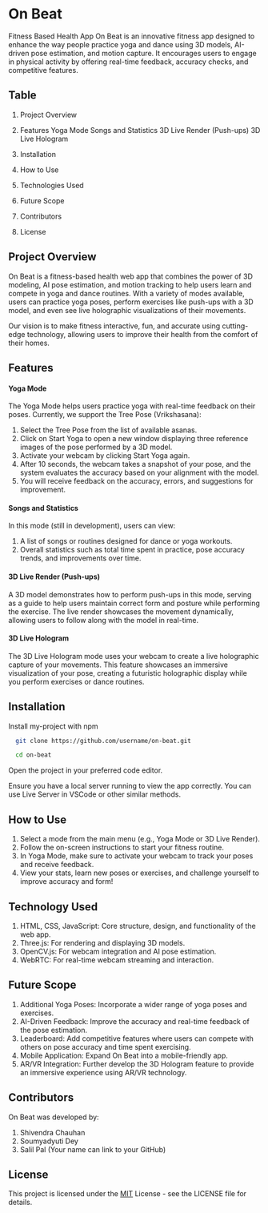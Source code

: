 
# On Beat

Fitness Based Health App On Beat is an innovative fitness app designed to enhance the way people practice yoga and dance using 3D models, AI-driven pose estimation, and motion capture. It encourages users to engage in physical activity by offering real-time feedback, accuracy checks, and competitive features.
## Table

1. Project Overview
2. Features
Yoga Mode
Songs and Statistics
3D Live Render (Push-ups)
3D Live Hologram

3. Installation
4. How to Use
5. Technologies Used
6. Future Scope
7. Contributors
8. License
## Project Overview

On Beat is a fitness-based health web app that combines the power of 3D modeling, AI pose estimation, and motion tracking to help users learn and compete in yoga and dance routines. With a variety of modes available, users can practice yoga poses, perform exercises like push-ups with a 3D model, and even see live holographic visualizations of their movements.

Our vision is to make fitness interactive, fun, and accurate using cutting-edge technology, allowing users to improve their health from the comfort of their homes.
## Features
#### Yoga Mode
The Yoga Mode helps users practice yoga with real-time feedback on their poses. Currently, we support the Tree Pose (Vrikshasana):

1. Select the Tree Pose from the list of available asanas.
2. Click on Start Yoga to open a new window displaying three reference images of the pose performed by a 3D model.
3. Activate your webcam by clicking Start Yoga again.
4. After 10 seconds, the webcam takes a snapshot of your pose, and the system evaluates the accuracy based on your alignment with the model.
5. You will receive feedback on the accuracy, errors, and suggestions for improvement.

#### Songs and Statistics
In this mode (still in development), users can view:

1. A list of songs or routines designed for dance or yoga workouts.
2. Overall statistics such as total time spent in practice, pose accuracy trends, and improvements over time.

#### 3D Live Render (Push-ups)
A 3D model demonstrates how to perform push-ups in this mode, serving as a guide to help users maintain correct form and posture while performing the exercise. The live render showcases the movement dynamically, allowing users to follow along with the model in real-time.

#### 3D Live Hologram
The 3D Live Hologram mode uses your webcam to create a live holographic capture of your movements. This feature showcases an immersive visualization of your pose, creating a futuristic holographic display while you perform exercises or dance routines.
## Installation

Install my-project with npm

```bash
  git clone https://github.com/username/on-beat.git
```
```bash
  cd on-beat
```

Open the project in your preferred code editor.

Ensure you have a local server running to view the app correctly. You can use Live Server in VSCode or other similar methods.
## How to Use

1. Select a mode from the main menu (e.g., Yoga Mode or 3D Live Render).
2. Follow the on-screen instructions to start your fitness routine.
3. In Yoga Mode, make sure to activate your webcam to track your poses and receive feedback.
4. View your stats, learn new poses or exercises, and challenge yourself to improve accuracy and form!
## Technology Used

1. HTML, CSS, JavaScript: Core structure, design, and functionality of the web app.
2. Three.js: For rendering and displaying 3D models.
3. OpenCV.js: For webcam integration and AI pose estimation.
4. WebRTC: For real-time webcam streaming and interaction.
## Future Scope

1. Additional Yoga Poses: Incorporate a wider range of yoga poses and exercises.
2. AI-Driven Feedback: Improve the accuracy and real-time feedback of the pose estimation.
3. Leaderboard: Add competitive features where users can compete with others on pose accuracy and time spent exercising.
4. Mobile Application: Expand On Beat into a mobile-friendly app.
5. AR/VR Integration: Further develop the 3D Hologram feature to provide an immersive experience using AR/VR technology.
## Contributors

On Beat was developed by:

1. Shivendra Chauhan
2. Soumyadyuti Dey
3. Salil Pal (Your name can link to your GitHub)
## License


This project is licensed under the [MIT](https://choosealicense.com/licenses/mit/) License - see the LICENSE file for details.